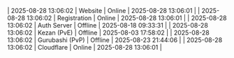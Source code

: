 | 2025-08-28 13:06:02 | Website | Online | 2025-08-28 13:06:01 |
| 2025-08-28 13:06:02 | Registration | Online | 2025-08-28 13:06:01 |
| 2025-08-28 13:06:02 | Auth Server | Offline | 2025-08-18 09:33:31 |
| 2025-08-28 13:06:02 | Kezan (PvE) | Offline | 2025-08-03 17:58:02 |
| 2025-08-28 13:06:02 | Gurubashi (PvP) | Offline | 2025-08-23 21:44:06 |
| 2025-08-28 13:06:02 | Cloudflare | Online | 2025-08-28 13:06:01 |
